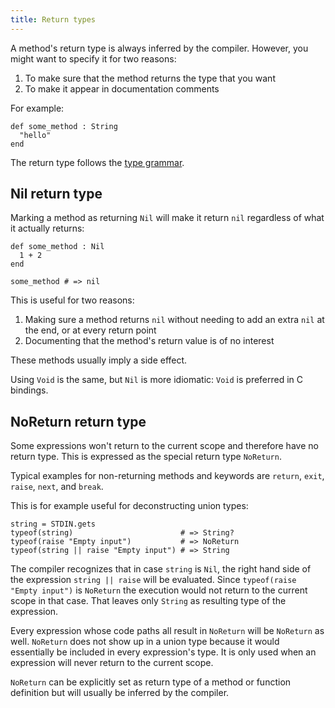 ```yaml
---
title: Return types
---
```


A method's return type is always inferred by the compiler. However, you might want to specify it for two reasons:

1. To make sure that the method returns the type that you want
2. To make it appear in documentation comments

For example:

```crystal
def some_method : String
  "hello"
end
```

The return type follows the [type grammar](type_grammar.html).

## Nil return type

Marking a method as returning `Nil` will make it return `nil` regardless of what it actually returns:

```crystal
def some_method : Nil
  1 + 2
end

some_method # => nil
```

This is useful for two reasons:

1. Making sure a method returns `nil` without needing to add an extra `nil` at the end, or at every return point
2. Documenting that the method's return value is of no interest

These methods usually imply a side effect.

Using `Void` is the same, but `Nil` is more idiomatic: `Void` is preferred in C bindings.

## NoReturn return type

Some expressions won't return to the current scope and therefore have no return type. This is expressed as the special return type `NoReturn`.

Typical examples for non-returning methods and keywords are `return`, `exit`, `raise`, `next`, and `break`.

This is for example useful for deconstructing union types:

```
string = STDIN.gets
typeof(string)                        # => String?
typeof(raise "Empty input")           # => NoReturn
typeof(string || raise "Empty input") # => String
```

The compiler recognizes that in case `string` is `Nil`, the right hand side of the expression `string || raise` will be evaluated. Since `typeof(raise "Empty input")` is `NoReturn` the execution would not return to the current scope in that case. That leaves only `String` as resulting type of the expression.

Every expression whose code paths all result in `NoReturn` will be `NoReturn` as well. `NoReturn` does not show up in a union type because it would essentially be included in every expression's type. It is only used when an expression will never return to the current scope.

`NoReturn` can be explicitly set as return type of a method or function definition but will usually be inferred by the compiler.
